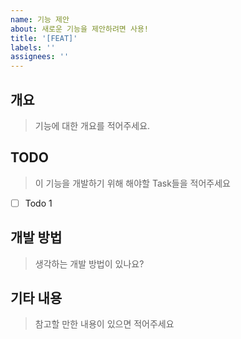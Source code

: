 ```yaml
---
name: 기능 제안
about: 새로운 기능을 제안하려면 사용!
title: '[FEAT]'
labels: ''
assignees: ''
---
```


## 개요

> 기능에 대한 개요를 적어주세요.

## TODO

> 이 기능을 개발하기 위해 해야할 Task들을 적어주세요

- [ ] Todo 1

## 개발 방법

> 생각하는 개발 방법이 있나요?

## 기타 내용

> 참고할 만한 내용이 있으면 적어주세요
